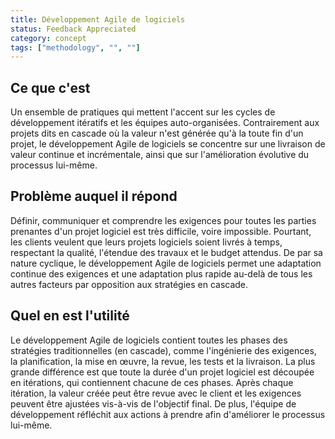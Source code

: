 ```yaml
---
title: Développement Agile de logiciels
status: Feedback Appreciated
category: concept
tags: ["methodology", "", ""]
---
```


## Ce que c'est

Un ensemble de pratiques qui mettent l'accent sur les cycles de développement itératifs et les équipes auto-organisées.
Contrairement aux projets dits en cascade où la valeur n'est générée qu'à la toute fin d'un projet,
le développement Agile de logiciels se concentre sur une livraison de valeur continue et incrémentale, ainsi que sur l'amélioration évolutive du processus lui-même.

## Problème auquel il répond

Définir, communiquer et comprendre les exigences pour toutes les parties prenantes d'un projet logiciel est très difficile, voire impossible.
Pourtant, les clients veulent que leurs projets logiciels soient livrés à temps, respectant la qualité, l'étendue des travaux et le budget attendus.
De par sa nature cyclique, le développement Agile de logiciels permet une adaptation continue des exigences et une adaptation plus rapide au-delà de tous les autres facteurs par opposition aux stratégies en cascade.

## Quel en est l'utilité

Le développement Agile de logiciels contient toutes les phases des stratégies traditionnelles (en cascade), comme l'ingénierie des exigences, la planification, la mise en œuvre, la revue, les tests et la livraison.
La plus grande différence est que toute la durée d'un projet logiciel est découpée en itérations, qui contiennent chacune de ces phases.
Après chaque itération, la valeur créée peut être revue avec le client et les exigences peuvent être ajustées vis-à-vis de l'objectif final.
De plus, l'équipe de développement réfléchit aux actions à prendre afin d'améliorer le processus lui-même.

